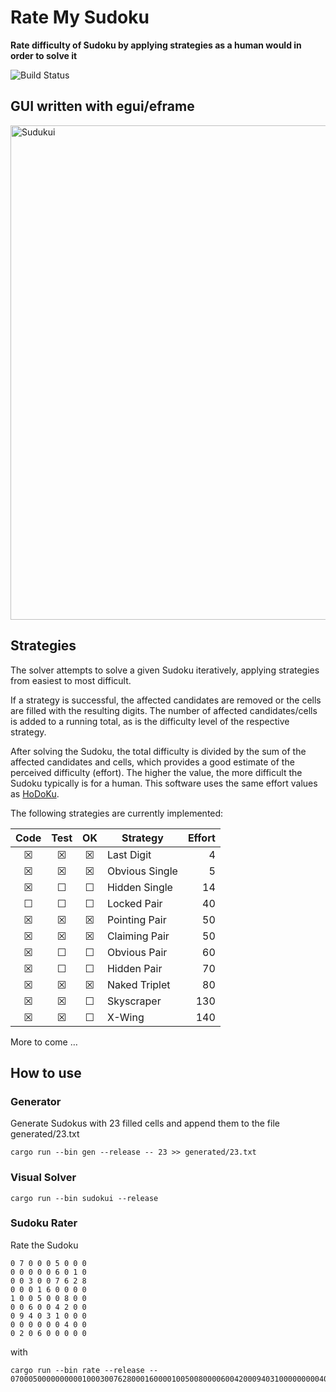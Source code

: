 # Rate My Sudoku

**Rate difficulty of Sudoku by applying strategies as a human would in order to solve it**

![Build Status](https://github.com/607011/sudoku-rater/actions/workflows/main.yml/badge.svg)

## GUI written with egui/eframe

<img width="791" alt="Sudukui" src="https://github.com/user-attachments/assets/b32a10c4-d053-4900-babb-f93a4891a828" />

## Strategies

The solver attempts to solve a given Sudoku iteratively, applying strategies from easiest to most difficult.

If a strategy is successful, the affected candidates are removed or the cells are filled with the resulting digits. The number of affected candidates/cells is added to a running total, as is the difficulty level of the respective strategy.

After solving the Sudoku, the total difficulty is divided by the sum of the affected candidates and cells, which provides a good estimate of the perceived difficulty (effort). The higher the value, the more difficult the Sudoku typically is for a human. This software uses the same effort values as [HoDoKu](https://hodoku.sourceforge.net/).

The following strategies are currently implemented:

| Code | Test | OK | Strategy               | Effort |
|:----:|:----:|:--:| ---------------------- | ------:|
| ☒    | ☒    | ☒  | Last Digit             |      4 |
| ☒    | ☒    | ☒  | Obvious Single         |      5 |
| ☒    | ☐    | ☐  | Hidden Single          |     14 |
| ☐    | ☐    | ☐  | Locked Pair            |     40 |
| ☒    | ☒    | ☒  | Pointing Pair          |     50 |
| ☒    | ☒    | ☒  | Claiming Pair          |     50 |
| ☒    | ☐    | ☐  | Obvious Pair           |     60 |
| ☒    | ☐    | ☐  | Hidden Pair            |     70 |
| ☒    | ☒    | ☒  | Naked Triplet          |     80 |
| ☒    | ☒    | ☐  | Skyscraper             |    130 |
| ☒    | ☒    | ☐  | X-Wing                 |    140 |

More to come …

## How to use

### Generator 

Generate Sudokus with 23 filled cells and append them to the file generated/23.txt

```
cargo run --bin gen --release -- 23 >> generated/23.txt
```

### Visual Solver

```
cargo run --bin sudokui --release
```

### Sudoku Rater

Rate the Sudoku

```
0 7 0 0 0 5 0 0 0
0 0 0 0 0 6 0 1 0
0 0 3 0 0 7 6 2 8
0 0 0 1 6 0 0 0 0
1 0 0 5 0 0 8 0 0
0 0 6 0 0 4 2 0 0
0 9 4 0 3 1 0 0 0
0 0 0 0 0 0 4 0 0
0 2 0 6 0 0 0 0 0
```

with

```
cargo run --bin rate --release -- 070005000000000010003007628000160000100500800006004200094031000000000400020600000
```

